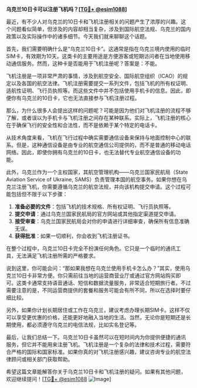 **乌克兰10日卡可以注册飞机吗？[[TG💪+ @esim1088](https://t.me/s/esim1088)]**

最近，有不少人对乌克兰的10日卡和飞机注册相关的问题产生了浓厚的兴趣。这个问题看似简单，但涉及的内容却相当复杂，涉及到国际航空法规、乌克兰的国内政策以及实际操作中的诸多细节。今天我们就来聊聊这个话题。

首先，我们需要明确什么是“乌克兰10日卡”。这通常是指在乌克兰境内使用的临时SIM卡，有效期为10天。这类卡的主要用途是方便游客或短期访问者在当地使用移动通信服务。然而，这种卡是否能用于飞机注册呢？答案是：不能。

飞机注册是一项非常严肃的事情，涉及到航空安全、国际航空组织（ICAO）的规定以及各国的航空法律。飞机注册需要提交一系列文件，包括飞机的所有权证明、适航性证明、飞行员执照等。而这些文件中并不包括使用手机卡的信息。因此，即便你有乌克兰的10日卡，它也无法直接参与飞机注册过程。

那么，为什么很多人会提出这样的问题呢？可能是因为他们对飞机注册的流程不够了解，或者误以为手机卡与飞机注册之间存在某种联系。实际上，飞机注册的核心在于确保飞行的安全性和合法性，而不是依赖于某个特定的电话卡。

从技术角度来看，飞机在飞行过程中确实需要通信设备来保持与地面控制中心的联系。但是，这种通信设备是由专业的航空通信公司提供的，而不是普通的移动电话网络。因此，即使你拥有乌克兰的10日卡，也无法替代专业航空通信设备的功能。

此外，乌克兰作为一个主权国家，其航空管理机构——乌克兰国家民航局（State Aviation Service of Ukraine, SAMS）负责管理本国的航空事务。如果你想在乌克兰注册飞机，你需要遵循乌克兰的航空法规，并向该机构提交申请。这个过程可能包括但不限于以下步骤：

1. **准备必要的文件**：包括飞机的技术规格、所有权证明、飞行员执照等。
2. **提交申请**：通过乌克兰国家民航局的官方网站或其他指定渠道提交申请。
3. **接受审查**：乌克兰国家民航局会对你的申请进行详细审查，确保所有信息准确无误。
4. **获得批准**：如果一切顺利，你会收到飞机注册证书。

在整个过程中，乌克兰10日卡完全不扮演任何角色。它只是一个临时的通讯工具，无法满足飞机注册所需的严格要求。

说到这里，你可能会问：“那如果我想在乌克兰使用手机卡怎么办？”其实，使用乌克兰10日卡非常方便。你只需前往当地的运营商营业厅或通过官方网站购买即可。这类卡通常支持语音通话、短信和数据流量服务，非常适合短期旅行者。不过需要注意的是，不同运营商提供的套餐和服务可能会有所不同，所以在选择时要仔细比较。

另外，如果你计划长期居住或工作在乌克兰，建议考虑办理长期SIM卡。这样不仅可以享受更优惠的价格，还能更好地融入当地的生活。当然，无论你是短期还是长期使用，都必须遵守乌克兰的电信法规，比如实名登记等。

最后，让我们总结一下。乌克兰10日卡虽然可以在短时间内为你提供便捷的通讯服务，但它并不能用来注册飞机。飞机注册是一个复杂的法律和技术过程，需要符合严格的国际和国家标准。如果你真的对飞机注册感兴趣，建议咨询专业的航空法律顾问或相关部门获取帮助。

希望这篇文章能解答你关于乌克兰10日卡和飞机注册的疑问。如果有其他问题，欢迎继续提问！[[TG💪+ @esim1088](https://t.me/s/esim1088) ![Image](https://i.postimg.cc/4NQfJmqS/Snipaste-2025-05-13-00-14-12.png)]